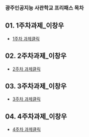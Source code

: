 ### 광주인공지능 사관학교 프리패스 목차 

## 01. 1주차과제_이창우
- [1주차 과제클릭](https://github.com/J2ffrey/gwangju-AI/blob/master/1%EC%A3%BC%EC%B0%A8%EA%B3%BC%EC%A0%9C_%EC%9D%B4%EC%B0%BD%EC%9A%B0.ipynb)

## 02. 2주차과제_이창우
- [2주차 과제클릭](https://github.com/J2ffrey/gwangju-AI/blob/master/2%EC%A3%BC%EC%B0%A8_%EA%B3%BC%EC%A0%9C_%EC%9D%B4%EC%B0%BD%EC%9A%B0.ipynb)

## 03. 3주차과제_이창우
- [3주차 과제클릭](https://github.com/J2ffrey/gwangju-AI/blob/master/3%EC%A3%BC%EC%B0%A8_%EA%B3%BC%EC%A0%9C_%EC%9D%B4%EC%B0%BD%EC%9A%B0.ipynb)

## 04. 4주차과제_이창우
- [4주차 과제클릭](https://nbviewer.jupyter.org/github/J2ffrey/gwangju-AI/blob/master/4%E1%84%8C%E1%85%AE%E1%84%8E%E1%85%A1_%E1%84%80%E1%85%AA%E1%84%8C%E1%85%A6_%E1%84%8B%E1%85%B5%E1%84%8E%E1%85%A1%E1%86%BC%E1%84%8B%E1%85%AE.ipynb)
